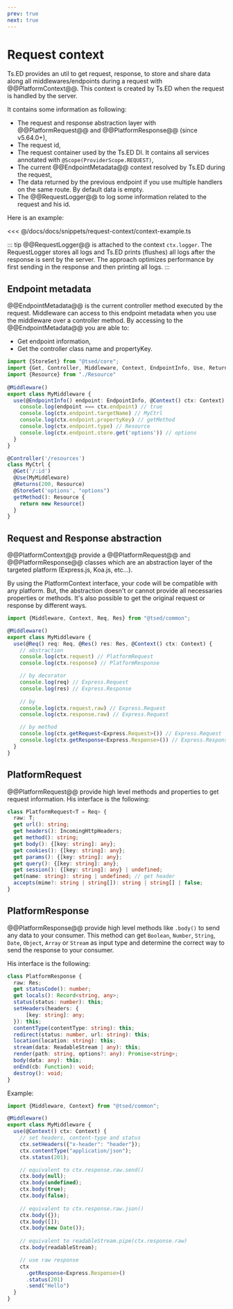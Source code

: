 ```yaml
---
prev: true
next: true
---
```

# Request context

Ts.ED provides an util to get request, response, to store and share data along all middlewares/endpoints during a request
with @@PlatformContext@@. This context is created by Ts.ED when the request is handled by the server.

It contains some information as following:

- The request and response abstraction layer with @@PlatformRequest@@ and @@PlatformResponse@@ (since v5.64.0+),
- The request id,
- The request container used by the Ts.ED DI. It contains all services annotated with `@Scope(ProviderScope.REQUEST)`,
- The current @@EndpointMetadata@@ context resolved by Ts.ED during the request,
- The data returned by the previous endpoint if you use multiple handlers on the same route. By default data is empty.
- The @@RequestLogger@@ to log some information related to the request and his id.

Here is an example:

<<< @/docs/docs/snippets/request-context/context-example.ts

::: tip
@@RequestLogger@@ is attached to the context `ctx.logger`. The RequestLogger stores all logs and Ts.ED prints (flushes) all logs after the response is sent by the server.
The approach optimizes performance by first sending in the response and then printing all logs.
:::

## Endpoint metadata

@@EndpointMetadata@@ is the current controller method executed by the request. Middleware can access to this endpoint metadata
when you use the middleware over a controller method. By accessing to the @@EndpointMetadata@@ you are able to:

- Get endpoint information,
- Get the controller class name and propertyKey.

```typescript
import {StoreSet} from "@tsed/core"; 
import {Get, Controller, Middleware, Context, EndpointInfo, Use, Returns} from "@tsed/common";
import {Resource} from "./Resource"
 
@Middleware()
export class MyMiddleware {
  use(@EndpointInfo() endpoint: EndpointInfo, @Context() ctx: Context) {
    console.log(endpoint === ctx.endpoint) // true
    console.log(ctx.endpoint.targetName) // MyCtrl
    console.log(ctx.endpoint.propertyKey) // getMethod
    console.log(ctx.endpoint.type) // Resource
    console.log(ctx.endpoint.store.get('options')) // options
  }
}

@Controller('/resources')
class MyCtrl {
  @Get('/:id')
  @Use(MyMiddleware)
  @Returns(200, Resource)
  @StoreSet('options', "options")
  getMethod(): Resource {
    return new Resource()
  }
}
```

## Request and Response abstraction

@@PlatformContext@@ provide a @@PlatformRequest@@ and @@PlatformResponse@@ classes which are an abstraction layer of the targeted platform (Express.js, Koa.js, etc...).

By using the PlatformContext interface, your code will be compatible with any platform.
But, the abstraction doesn't or cannot provide all necessaries properties or methods. It's also
possible to get the original request or response by different ways.

```typescript
import {Middleware, Context, Req, Res} from "@tsed/common";

@Middleware()
export class MyMiddleware {
  use(@Req() req: Req, @Res() res: Res, @Context() ctx: Context) {
    // abstraction
    console.log(ctx.request) // PlatformRequest
    console.log(ctx.response) // PlatformResponse

    // by decorator
    console.log(req) // Express.Request
    console.log(res) // Express.Response
 
    // by
    console.log(ctx.request.raw) // Express.Request
    console.log(ctx.response.raw) // Express.Request

    // by method
    console.log(ctx.getRequest<Express.Request>()) // Express.Request
    console.log(ctx.getResponse<Express.Response>()) // Express.Response
  }
}
```

## PlatformRequest

@@PlatformRequest@@ provide high level methods and properties to get request information.
His interface is the following:

```typescript
class PlatformRequest<T = Req> {
  raw: T;
  get url(): string;
  get headers(): IncomingHttpHeaders;
  get method(): string;
  get body(): {[key: string]: any};
  get cookies(): {[key: string]: any};
  get params(): {[key: string]: any};
  get query(): {[key: string]: any};
  get session(): {[key: string]: any} | undefined;
  get(name: string): string | undefined; // get header
  accepts(mime?: string | string[]): string | string[] | false;
}
```

## PlatformResponse

@@PlatformResponse@@ provide high level methods like `.body()` to send any data to your consumer.
This method can get `Boolean`, `Number`, `String`, `Date`, `Object`, `Array` or `Stream` as input type and
determine the correct way to send the response to your consumer.

His interface is the following:

```typescript
class PlatformResponse {
  raw: Res;
  get statusCode(): number;
  get locals(): Record<string, any>;
  status(status: number): this;
  setHeaders(headers: {
      [key: string]: any;
  }): this;
  contentType(contentType: string): this;
  redirect(status: number, url: string): this;
  location(location: string): this;
  stream(data: ReadableStream | any): this;
  render(path: string, options?: any): Promise<string>;
  body(data: any): this;
  onEnd(cb: Function): void;
  destroy(): void;
}
```

Example:

```typescript
import {Middleware, Context} from "@tsed/common";

@Middleware()
export class MyMiddleware {
  use(@Context() ctx: Context) {
    // set headers, content-type and status
    ctx.setHeaders({"x-header": "header"});
    ctx.contentType("application/json");
    ctx.status(201);

    // equivalent to ctx.response.raw.send() 
    ctx.body(null);
    ctx.body(undefined);
    ctx.body(true);
    ctx.body(false);
    
    // equivalent to ctx.response.raw.json()
    ctx.body({});
    ctx.body([]);
    ctx.body(new Date());
 
    // equivalent to readableStream.pipe(ctx.response.raw)
    ctx.body(readableStream);

    // use raw response
    ctx
      .getResponse<Express.Response>()
      .status(201)
      .send("Hello")
  }
}
```
